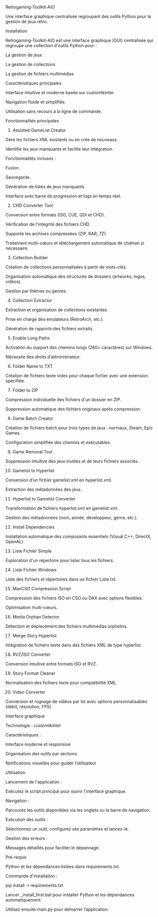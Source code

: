 Retrogaming-Toolkit-AIO

Une interface graphique centralisée regroupant des outils Python pour la gestion de jeux rétro.

Installation

Retrogaming-Toolkit-AIO est une interface graphique (GUI) centralisée qui regroupe une collection d'outils Python pour :

La gestion de jeux

La gestion de collections

La gestion de fichiers multimédias

Caractéristiques principales

Interface intuitive et moderne basée sur customtkinter.

Navigation fluide et simplifiée.

Utilisation sans recours à la ligne de commande.

Fonctionnalités principales

1. Assisted GameList Creator

Gère les fichiers XML existants ou en crée de nouveaux.

Identifie les jeux manquants et facilite leur intégration.

Fonctionnalités incluses :

Fusion

Sauvegarde

Génération de listes de jeux manquants

Interface avec barre de progression et logs en temps réel.

2. CHD Converter Tool

Conversion entre formats (ISO, CUE, GDI et CHD).

Vérification de l'intégrité des fichiers CHD.

Supporte les archives compressées (ZIP, RAR, 7Z).

Traitement multi-cœurs et téléchargement automatique de chdman si nécessaire.

3. Collection Builder

Création de collections personnalisées à partir de mots-clés.

Organisation automatique des structures de dossiers (artworks, logos, vidéos).

Gestion par thèmes ou genres.

4. Collection Extractor

Extraction et organisation de collections existantes.

Prise en charge des émulateurs (RetroArch, etc.).

Génération de rapports des fichiers extraits.

5. Enable Long Paths

Activation du support des chemins longs (260+ caractères) sur Windows.

Nécessite des droits d’administrateur.

6. Folder Name to TXT

Création de fichiers texte vides pour chaque fichier avec une extension spécifiée.

7. Folder to ZIP

Compression individuelle des fichiers d'un dossier en ZIP.

Suppression automatique des fichiers originaux après compression.

8. Game Batch Creator

Création de fichiers batch pour trois types de jeux : normaux, Steam, Epic Games.

Configuration simplifiée des chemins et exécutables.

9. Game Removal Tool

Suppression intuitive des jeux inutiles et de leurs fichiers associés.

10. Gamelist to Hyperlist

Conversion d’un fichier gamelist.xml en hyperlist.xml.

Extraction des métadonnées des jeux.

11. Hyperlist to Gamelist Converter

Transformation de fichiers hyperlist.xml en gamelist.xml.

Gestion des métadonnées (nom, année, développeur, genre, etc.).

12. Install Dependencies

Installation automatique des composants essentiels (Visual C++, DirectX, OpenAL).

13. Liste Fichier Simple

Exploration d'un répertoire pour lister tous les fichiers.

14. Liste Fichier Windows

Liste des fichiers et répertoires dans un fichier Liste.txt.

15. MaxCSO Compression Script

Compression des fichiers ISO en CSO ou DAX avec options flexibles.

Optimisation multi-cœurs.

16. Media Orphan Detector

Détection et déplacement des fichiers multimédias orphelins.

17. Merge Story Hyperlist

Intégration de fichiers texte dans des fichiers XML de type hyperlist.

18. RVZ/ISO Converter

Conversion intuitive entre formats ISO et RVZ.

19. Story Format Cleaner

Normalisation des fichiers texte pour compatibilité XML.

20. Video Converter

Conversion et rognage de vidéos par lot avec options personnalisables (débit, résolution, FPS).

Interface graphique

Technologie : customtkinter

Caractéristiques :

Interface moderne et responsive

Organisation des outils par sections

Notifications visuelles pour guider l’utilisateur

Utilisation

Lancement de l'application :

Exécutez le script principal pour ouvrir l'interface graphique.

Navigation :

Parcourez les outils disponibles via les onglets ou la barre de navigation.

Exécution des outils :

Sélectionnez un outil, configurez ses paramètres et lancez-le.

Gestion des erreurs :

Messages détaillés pour faciliter le dépannage.

Pré-requis

Python et les dépendances listées dans requirements.txt.

Commande d'installation :

pip install -r requirements.txt

Lancer _install_first.bat pour installer Python et les dépendances automatiquement.

Utilisez ensuite main.py pour démarrer l’application.

